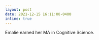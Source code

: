 ```yaml
---
layout: post
date: 2021-12-15 16:11:00-0400
inline: true
---
```


Emalie earned her MA in Cognitive Science. 
